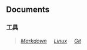 ## Documents

### 工具
>*[Markdown](src/Markdown.md)*
&nbsp;&nbsp;&nbsp;
>*[Linux](src/Linux.md)*
&nbsp;&nbsp;&nbsp;
>*[Git](src/Git.md)*
&nbsp;&nbsp;&nbsp;